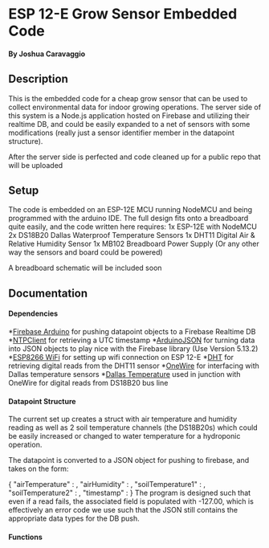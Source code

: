 # ESP 12-E Grow Sensor Embedded Code
#### By Joshua Caravaggio

## Description

This is the embedded code for a cheap grow sensor that can be used to collect environmental data for indoor growing operations. The server side of this system is a Node.js application hosted on Firebase and utilizing their realtime DB, and could be easily expanded to a net of sensors with some modifications (really just a sensor identifier member in the datapoint structure). 

After the server side is perfected and code cleaned up for a public repo that will be uploaded

## Setup

The code is embedded on an ESP-12E MCU running NodeMCU and being programmed with the arduino IDE. The full design fits onto a breadboard quite easily, and the code written here requires:
1x ESP-12E with NodeMCU
2x DS18B20 Dallas Waterproof Temperature Sensors
1x DHT11 Digital Air & Relative Humidity Sensor
1x MB102 Breadboard Power Supply (Or any other way the sensors and board could be powered)

A breadboard schematic will be included soon

## Documentation

#### Dependencies 
*[Firebase Arduino](https://github.com/FirebaseExtended/firebase-arduino) for pushing datapoint objects to a Firebase Realtime DB
*[NTPClient](https://github.com/arduino-libraries/NTPClient) for retrieving a UTC timestamp
*[ArduinoJSON](https://github.com/bblanchon/ArduinoJson) for turning data into JSON objects to play nice with the Firebase library (Use Version 5.13.2)
*[ESP8266 WiFi](https://github.com/esp8266/Arduino/tree/master/doc/esp8266wifi) for setting up wifi connection on ESP 12-E
*[DHT](https://github.com/adafruit/DHT-sensor-library) for retrieving digital reads from the DHT11 sensor 
*[OneWire](https://github.com/PaulStoffregen/OneWire) for interfacing with Dallas temperature sensors
*[Dallas Temperature](https://github.com/milesburton/Arduino-Temperature-Control-Library) used in junction with OneWire for digital reads from DS18B20 bus line

#### Datapoint Structure
The current set up creates a struct with air temperature and humidity reading as well as 2 soil temperature channels (the DS18B20s) which could be easily increased or changed to water temperature for a hydroponic operation.

The datapoint is converted to a JSON object for pushing to firebase, and takes on the form:

{
    "airTemperature" : <float>,
    "airHumidity" : <float>,
    "soilTemperature1" : <float>,
    "soilTemperature2" : <float>,
    "timestamp" : <integer>
}
The program is designed such that even if a read fails, the associated field is populated with -127.00, which is effectively an error code we use such that the JSON still contains the appropriate data types for the DB push.

#### Functions




